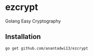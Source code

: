 # ezcrypt

Golang Easy Cryptography

## Installation
```shell
go get github.com/anantadwi13/ezcrypt
```